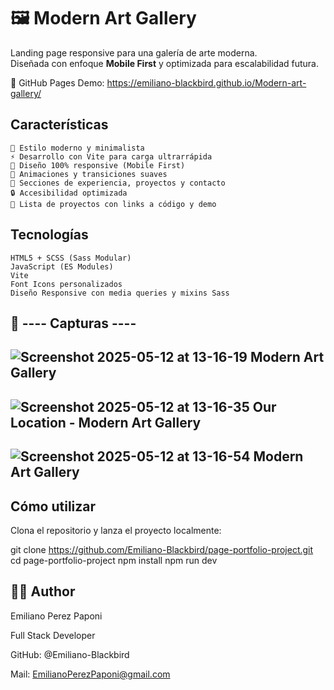 # 🖼️ Modern Art Gallery

Landing page responsive para una galería de arte moderna.  
Diseñada con enfoque **Mobile First** y optimizada para escalabilidad futura.

🔗 GitHub Pages Demo: https://emiliano-blackbird.github.io/Modern-art-gallery/

## Características

    🎨 Estilo moderno y minimalista
    ⚡ Desarrollo con Vite para carga ultrarrápida
    📱 Diseño 100% responsive (Mobile First)
    🌈 Animaciones y transiciones suaves
    🎯 Secciones de experiencia, proyectos y contacto
    🔒 Accesibilidad optimizada
    💼 Lista de proyectos con links a código y demo

## Tecnologías

    HTML5 + SCSS (Sass Modular)
    JavaScript (ES Modules)
    Vite
    Font Icons personalizados
    Diseño Responsive con media queries y mixins Sass

## 📸 ---- Capturas ----

## ![Screenshot 2025-05-12 at 13-16-19 Modern Art Gallery](https://github.com/user-attachments/assets/e2b9e33d-09bb-464d-8220-c1677943347e)

## ![Screenshot 2025-05-12 at 13-16-35 Our Location - Modern Art Gallery](https://github.com/user-attachments/assets/ab9de202-786c-45a0-a893-fa565dadfc72)

## ![Screenshot 2025-05-12 at 13-16-54 Modern Art Gallery](https://github.com/user-attachments/assets/37d24e0d-d29a-423e-bea9-1935c0162db4)

## Cómo utilizar

Clona el repositorio y lanza el proyecto localmente:

git clone https://github.com/Emiliano-Blackbird/page-portfolio-project.git
cd page-portfolio-project
npm install
npm run dev

## 👨‍💻 Author

Emiliano Perez Paponi

Full Stack Developer

GitHub: @Emiliano-Blackbird

Mail: EmilianoPerezPaponi@gmail.com
